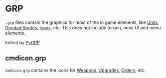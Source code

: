 # GRP
`.grp` files contain the graphics for most of the in game elements, like [Units](/Help/Files/DAT/units.dat.md), [Doodad Sprites](/Help/Files/Tilesets/CV5.md#doodad), [Icons](/Help/Files/GRP.md#cmdicongrp), etc. This does not include terrain, most UI and menu elements.

Edited by [PyGRP](/Help/Programs/PyGRP.md)

## cmdicon.grp
`cmdicon.grp` contains the icons for [Weapons](/Help/Files/DAT/weapons.dat.md), [Upgrades](/Help/Files/DAT/upgrades.dat.md), [Orders](/Help/Files/DAT/orders.dat.md), etc.
